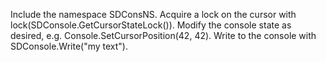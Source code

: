 Include the namespace SDConsNS.
Acquire a lock on the cursor with lock(SDConsole.GetCursorStateLock()).
Modify the console state as desired, e.g. Console.SetCursorPosition(42, 42).
Write to the console with SDConsole.Write("my text").